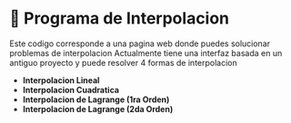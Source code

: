 # 📘 Programa de Interpolacion

Este codigo corresponde a una pagina web donde puedes solucionar problemas de interpolacion
Actualmente tiene una interfaz basada en un antiguo proyecto y puede resolver 4 formas de interpolacion

- **Interpolacion Lineal**
- **Interpolacion Cuadratica**
- **Interpolacion de Lagrange (1ra Orden)**
- **Interpolacion de Lagrange (2da Orden)**
